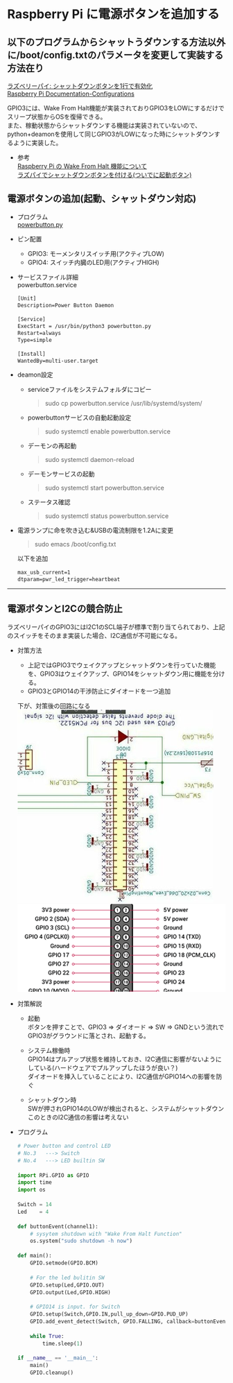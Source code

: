 # Raspberry Pi に電源ボタンを追加する

## 以下のプログラムからシャットうダウンする方法以外に/boot/config.txtのパラメータを変更して実装する方法在り
[ラズベリーパイ: シャットダウンボタンを1行で有効化](https://qyu555.blogspot.com/2019/11/shutdown-raspbian.html)   
[Raspberry Pi Documentation-Configurations](https://www.raspberrypi.org/documentation/computers/configuration.html)

GPIO3には、Wake From Halt機能が実装されておりGPIO3をLOWにするだけでスリープ状態からOSを復帰できる。   
また、稼動状態からシャットダウンする機能は実装されていないので、python+deamonを使用して同じGPIO3がLOWになった時にシャットダウンするように実装した。
- 参考   
    [Raspberry Pi の Wake From Halt 機能について](https://blog.goo.ne.jp/nirami/e/888e66f6b7d4adee93f9c850b362787c)   
    [ラズパイでシャットダウンボタンを付ける(ついでに起動ボタン)](https://qiita.com/clses/items/e701c1cb6490751a6040)


## 電源ボタンの追加(起動、シャットダウン対応)
- プログラム   
    [powerbutton.py](./powerbutton.py)
- ピン配置   
    - GPIO3: モーメンタリスイッチ用(アクティブLOW)
    - GPIO4: スイッチ内臓のLED用(アクティブHIGH)

- サービスファイル詳細   
    powerbutton.service
    ~~~
    [Unit]
    Description=Power Button Daemon

    [Service]
    ExecStart = /usr/bin/python3 powerbutton.py
    Restart=always
    Type=simple

    [Install]
    WantedBy=multi-user.target
    ~~~

- deamon設定
    - serviceファイルをシステムフォルダにコピー   
        > sudo cp powerbutton.service /usr/lib/systemd/system/

    - powerbuttonサービスの自動起動設定
        > sudo systemctl enable powerbutton.service

    - デーモンの再起動
        > sudo systemctl daemon-reload

    - デーモンサービスの起動
        > sudo systemctl start powerbutton.service

    - ステータス確認
        > sudo systemctl status powerbutton.service

- 電源ランプに命を吹き込む&USBの電流制限を1.2Aに変更
    > sudo emacs /boot/config.txt

	以下を追加   
	~~~
	max_usb_current=1
	dtparam=pwr_led_trigger=heartbeat
	~~~

---

## 電源ボタンとI2Cの競合防止
ラズベリーパイのGPIO3にはI2C1のSCL端子が標準で割り当てられており、上記のスイッチをそのまま実装した場合、I2C通信が不可能になる。   
- 対策方法
    - 上記ではGPIO3でウェイクアップとシャットダウンを行っていた機能を、GPIO3はウェイクアップ、GPIO14をシャットダウン用に機能を分ける。
    - GPIO3とGPIO14の干渉防止にダイオードを一つ追加
 
    下が、対策後の回路になる   
    ![](./SW_with_I2C.jpg)![](./raspi-pin.png)

- 対策解説
    - 起動   
        ボタンを押すことで、GPIO3 => ダイオード => SW => GNDという流れでGPIO3がグラウンドに落とされ、起動する。

    - システム稼働時   
        GPIO14はプルアップ状態を維持しておき、I2C通信に影響がないようにしている(ハードウェアでプルアップしたほうが良い？)    
        ダイオードを挿入していることにより、I2C通信がGPIO14への影響を防ぐ

    - シャットダウン時   
        SWが押されGPIO14のLOWが検出されると、システムがシャットダウン   
        このときのI2C通信の影響は考えない
   
- プログラム
    ~~~py
    # Power button and control LED
    # No.3   ---> Switch
    # No.4   ---> LED builtin SW

    import RPi.GPIO as GPIO
    import time
    import os

    Switch = 14
    Led    = 4

    def buttonEvent(channel1):
        # sysytem shutdown with "Wake From Halt Function"
        os.system("sudo shutdown -h now")

    def main():
        GPIO.setmode(GPIO.BCM)

        # For the led bulitin SW
        GPIO.setup(Led,GPIO.OUT)
        GPIO.output(Led,GPIO.HIGH)

        # GPIO14 is input. for Switch
        GPIO.setup(Switch,GPIO.IN,pull_up_down=GPIO.PUD_UP)
        GPIO.add_event_detect(Switch, GPIO.FALLING, callback=buttonEvent, bouncetime=300) 

        while True:
            time.sleep(1)

    if __name__ == '__main__':
        main()
        GPIO.cleanup()
    ~~~
